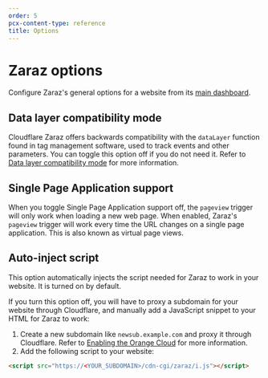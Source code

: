 ```yaml
---
order: 5
pcx-content-type: reference
title: Options
---
```


# Zaraz options

Configure Zaraz's general options for a website from its [main dashboard](https://dash.cloudflare.com/?to=/:account/:zone/zaraz).

## Data layer compatibility mode 

Cloudflare Zaraz offers backwards compatibility with the `dataLayer` function found in tag management software, used to track events and other parameters. You can toggle this option off if you do not need it. Refer to [Data layer compatibility mode](/datalayer-compatibility) for more information.

## Single Page Application support

When you toggle Single Page Application support off, the `pageview` trigger will only work when loading a new web page. When enabled, Zaraz's `pageview` trigger will work every time the URL changes on a single page application. This is also known as virtual page views.

## Auto-inject script

This option automatically injects the script needed for Zaraz to work in your website. It is turned on by default.

If you turn this option off, you will have to proxy a subdomain for your website through Cloudflare, and manually add a JavaScript snippet to your HTML for Zaraz to work:

  1. Create a new subdomain like `newsub.example.com` and proxy it through Cloudflare. Refer to [Enabling the Orange Cloud](https://community.cloudflare.com/t/step-3-enabling-the-orange-cloud/52715) for more information.
  1. Add the following script to your website:

  ```html
  <script src="https://<YOUR_SUBDOMAIN>/cdn-cgi/zaraz/i.js"></script>
  ```